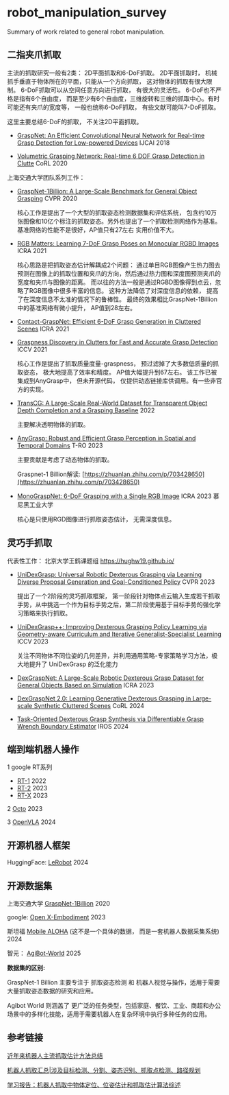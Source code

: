 # robot_manipulation_survey
Summary of work related to general robot manipulation.



## 二指夹爪抓取

主流的抓取研究一般有2类： 2D平面抓取和6-DoF抓取。 2D平面抓取时， 机械抓手垂直于物体所在的平面，只能从一个方向抓取， 这对物体的抓取有很大限制。
6-DoF抓取可以从空间任意方向进行抓取， 有很大的灵活性。 6-DoF也不严格是指有6个自由度， 而是至少有6个自由度，三维旋转和三维的抓取中心。有时可能还有夹爪的宽度等，
一般也统称6-DoF抓取， 有些文献可能叫7-DoF抓取。

这里主要总结6-DoF的抓取， 不关注2D平面抓取。 

- [GraspNet: An Efficient Convolutional Neural Network for Real-time Grasp Detection for Low-powered Devices](https://www.ijcai.org/proceedings/2018/0677.pdf)  IJCAI 2018


- [Volumetric Grasping Network: Real-time 6 DOF Grasp Detection in Clutte](https://arxiv.org/abs/2101.01132) CoRL  2020




上海交通大学团队系列工作： 

- [GraspNet-1Billion: A Large-Scale Benchmark for General Object Grasping](https://openaccess.thecvf.com/content_CVPR_2020/papers/Fang_GraspNet-1Billion_A_Large-Scale_Benchmark_for_General_Object_Grasping_CVPR_2020_paper.pdf)  CVPR 2020

  核心工作是提出了一个大型的抓取姿态检测数据集和评估系统， 包含约10万张图像和10亿个标注的抓取姿态。另外也提出了一个抓取检测网络作为基准。 基准网络的性能不是很好，AP值只有27左右 实用价值不大。 



-  [RGB Matters: Learning 7-DoF Grasp Poses on Monocular RGBD Images](https://arxiv.org/abs/2103.02184)  ICRA 2021
  
    核心思路是把抓取姿态估计解耦成2个问题： 通过单目RGB图像产生热力图去预测在图像上的抓取位置和夹爪的方向，然后通过热力图和深度图预测夹爪的宽度和夹爪与图像的距离。
而以往的方法一般是通过RGBD图像得到点云，忽略了RGB图像中很多丰富的信息。  这种方法降低了对深度信息的依赖， 提高了在深度信息不太准的情况下的鲁棒性。 最终的效果相比GraspNet-1Billion中的基准网络有微小提升， AP值到28左右。 


- [Contact-GraspNet: Efficient 6-DoF Grasp Generation in Cluttered Scenes](https://arxiv.org/abs/2103.14127)  ICRA 2021


- [Graspness Discovery in Clutters for Fast and Accurate Grasp Detection](https://arxiv.org/abs/2406.11142)  ICCV 2021
    
    核心工作是提出了抓取质量度量-graspness， 预过滤掉了大多数低质量的抓取姿态， 极大地提高了效率和精度。 AP值大幅提升到67左右。 该工作已被集成到AnyGrasp中， 但未开源代码， 仅提供动态链接库供调用。有一些非官方的实现。

- [TransCG: A Large-Scale Real-World Dataset for Transparent Object Depth Completion and a Grasping Baseline](https://arxiv.org/abs/2202.08471) 2022

    主要解决透明物体的抓取。 


 
-  [AnyGrasp: Robust and Efficient Grasp Perception in Spatial and Temporal Domains](https://graspnet.net/anygrasp)   T-RO 2023
    
    主要贡献是考虑了动态物体的抓取。

     Graspnet-1 Billion解读: [https://zhuanlan.zhihu.com/p/703428650](https://zhuanlan.zhihu.com/p/703428650)


- [MonoGraspNet: 6-DoF Grasping with a Single RGB Image](https://arxiv.org/abs/2209.13036) ICRA 2023  慕尼黑工业大学

    核心是只使用RGD图像进行抓取姿态估计， 无需深度信息。 


## 灵巧手抓取

代表性工作：
北京大学王鹤课题组    https://hughw19.github.io/

- [UniDexGrasp: Universal Robotic Dexterous Grasping via Learning Diverse Proposal Generation and Goal-Conditioned Policy](https://arxiv.org/abs/2303.00938)  CVPR 2023

   提出了一个2阶段的灵巧抓取框架， 第一阶段针对物体点云输入生成若干抓取手势，从中挑选一个作为目标手势之后，第二阶段使用基于目标手势的强化学习策略来执行抓取。



- [UniDexGrasp++: Improving Dexterous Grasping Policy Learning via Geometry-aware Curriculum and Iterative Generalist-Specialist Learning](https://arxiv.org/abs/2304.00464)    ICCV 2023 

    关注不同物体不同位姿的几何差异，并利用通用策略-专家策略学习方法，极大地提升了 UniDexGrasp 的泛化能力


- [DexGraspNet: A Large-Scale Robotic Dexterous Grasp Dataset for General Objects Based on Simulation](https://arxiv.org/abs/2210.02697) ICRA 2023


- [DexGraspNet 2.0: Learning Generative Dexterous Grasping in Large-scale Synthetic Cluttered Scenes](https://arxiv.org/abs/2410.23004)  CoRL 2024


- [Task-Oriented Dexterous Grasp Synthesis via Differentiable Grasp Wrench Boundary Estimator](https://arxiv.org/abs/2309.13586) IROS 2024







## 端到端机器人操作




1 google RT系列

- [RT-1](https://robotics-transformer1.github.io/)   2022
- [RT-2](https://robotics-transformer2.github.io/)   2023
- [RT-X](https://robotics-transformer-x.github.io/)   2023



2 [Octo](https://octo-models.github.io/)    2023






3 [OpenVLA](https://openvla.github.io/)    2024



## 开源机器人框架


HuggingFace: [LeRobot](https://github.com/huggingface/lerobot)  2024


## 开源数据集


上海交通大学 [GraspNet-1Billion](https://graspnet.net/) 2020

google: [Open X-Embodiment](https://robotics-transformer-x.github.io/)   2023


斯坦福 [Mobile ALOHA](https://mobile-aloha.github.io/)   (这不是一个具体的数据， 而是一套机器人数据采集系统)     2024


智元： [AgiBot-World](https://agibot-world.com/)   2025




**数据集的区别:**

GraspNet-1 Billion 主要专注于 抓取姿态检测 和 机器人视觉与操作，适用于需要大量抓取姿态数据的研究和应用。 

Agibot World 则涵盖了 更广泛的任务类型，包括家庭、餐饮、工业、商超和办公场景中的多样化技能，适用于需要机器人在复杂环境中执行多种任务的应用。



## 参考链接
[近年来机器人主流抓取估计方法总结](https://blog.51cto.com/u_14411234/3094747)

[机器人抓取汇总|涉及目标检测、分割、姿态识别、抓取点检测、路径规划](https://cloud.tencent.com/developer/inventory/1112/article/1587723)

[学习报告：机器人抓取中物体定位、位姿估计和抓取估计算法综述](https://www.scholat.com/teamwork/showPostMessage.html?id=10653)

